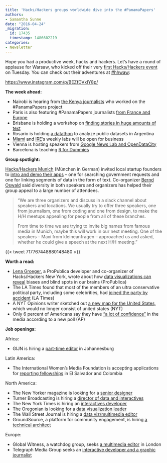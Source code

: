 ```yaml
---
title: 'Hacks/Hackers groups worldwide dive into the #PanamaPapers'
authors:
- Samantha Sunne
date: "2016-04-24"
_migration:
  id: 17435
  timestamp: 1486602219
categories:
- Newsletter
---
```


Hope you had a productive week, hacks and hackers. Let&#8217;s have a round of applause for Warsaw, who kicked off their very [first Hacks/Hackers event][1] on Tuesday. You can check out their adventures at [#hhwaw][2]:

https://www.instagram.com/p/BEZfDVxIY8p/

**The week ahead:**

  * Nairobi is hearing from [the Kenya journalists][3] who worked on the #PanamaPapers project
  * Paris is also featuring #PanamaPapers journalists [from France and Europe][4]
  * Brisbane is holding a workshop on [finding stories in huge amounts of text][5]
  * Rosario is holding [a datathon][6] to analyze public datasets in Argentina
  * [Miami][7] and [IRE][8]’s weekly labs will be open for business
  * Vienna is hosting speakers from [Google News Lab and OpenDataCity][9]
  * Barcelona is teaching [R for Dummies][10]

**Group spotlight:**

[Hacks/Hackers Munich][11] (München in German) invited local startup founders to [intro and demo their apps][12] &#8211; one for searching government requests and one for linking segments of data in the form of text. Co-organizer [Bernd Oswald][13] said diversity in both speakers and organizers has helped their group appeal to a large number of attendees.

> “We are three organizers and discuss in a slack channel about speakers and locations. We usually try to offer three speakers, one from journalism, one from coding and one from design, to make the H/H meetups appealing for people from all of these branches.
>
> From time to time we are trying to invite big names from famous media in Munich, maybe this will work in our next meeting. One of the speakers &#8211; Maxi from kleineanfragen &#8211; approached us and asked, whether he could give a speech at the next H/H meeting.”

{{< tweet 717767448880148480 >}}

**Worth a read:**

  * [Lena Groeger][14], a ProPublica developer and co-organizer of Hacks/Hackers New York, wrote about how [data visualizations can reveal][15] biases and blind spots in our brains (ProPublica)
  * The LA Times found that most of the members of an ultra conservative political party, including some celebrities, had [joined the party by accident][16] (LA Times)
  * A NYT Opinions writer sketched out [a new map for the United States][17], which would no longer consist of united states (NYT)
  * Only 6 percent of Americans say they have [“a lot of confidence”][18] in the media according to a new poll (AP)

**Job openings:**

Africa:

  * GIJN is hiring a [part-time editor][19] in Johannesburg

Latin America:

  * The International Women’s Media Foundation is accepting applications for [reporting fellowships][20] in El Salvador and Colombia

North America:

  * The New Yorker magazine is looking for a [senior designer][21]
  * Turner Broadcasting is hiring a [director of data and interactives][22]
  * The New York Times is hiring an [interactives developer][23]
  * The Oregonian is looking for a [data visualization leader][24]
  * The Wall Street Journal is hiring a [data viz/multimedia editor][25]
  * GroundSource, a platform for community engagement, is hiring [a technical architect][26]

Europe:

  * Global Witness, a watchdog group, seeks [a multimedia editor][27] in London
  * Telegraph Media Group seeks an [interactive developer and a graphic journalist][28]

 [1]: http://www.meetup.com/Hacks-Hackers-Warsaw/events/229639117/
 [2]: https://twitter.com/hashtag/hhwaw
 [3]: https://docs.google.com/forms/d/1kECynFSgpARMe582geZr_t4lF8PsolTXXgvtBuAOSRo/viewform?c=0&w=1
 [4]: http://www.meetup.com/Hacks-Hackers-Paris/events/230284851/
 [5]: http://www.meetup.com/Hacks-Hackers-Brisbane/events/228720247/
 [6]: http://www.meetup.com/Hacks-Hackers-Rosario/events/230371199/
 [7]: http://www.meetup.com/Hacks-Hackers-Miami/
 [8]: http://www.meetup.com/hackshackersIRE/
 [9]: http://www.meetup.com/Hacks-Hackers-Vienna/events/230447549/
 [10]: http://www.meetup.com/Hacks-Hackers-Barcelona/events/230399129/
 [11]: http://www.meetup.com/Hacks-Hackers-munchen/
 [12]: http://www.meetup.com/Hacks-Hackers-Munchen/events/229316133/
 [13]: https://twitter.com/berndoswald
 [14]: https://twitter.com/lenagroeger
 [15]: https://www.propublica.org/article/how-information-graphics-reveal-your-brains-blind-spots
 [16]: http://static.latimes.com/american-independent-party-california-voters/
 [17]: http://www.nytimes.com/2016/04/17/opinion/sunday/a-new-map-for-america.html?_r=0
 [18]: http://bigstory.ap.org/article/35c595900e0a4ffd99fbdc48a336a6d8/poll-vast-majority-americans-dont-trust-news-media
 [19]: http://www.journalism.co.za/blog/global-investigative-journalism-network-hiring-africa-editor/
 [20]: http://ijnet.org/en/opportunities/reporting-fellowships-el-salvador-and-colombia-available-worldwide
 [21]: http://condenast.avature.net/careers/JobDetail?jobId=6730&source=MD
 [22]: http://jobsatturner.com/atlanta/news/jobid10008726-director-news-interactives-jobs
 [23]: http://ire.org/jobs/job/810/
 [24]: http://ire.org/jobs/job/808/
 [25]: https://groups.google.com/forum/#!topic/data-vis-jobs/x6uq5LUFS4s
 [26]: https://docs.google.com/document/d/1WGiL7UeGGKjDSgeHaM-BV4VCf7lvXcCYH2ES3-NWwGc/edit
 [27]: http://ijnet.org/en/opportunities/global-witness-seeks-multimedia-editor-uk
 [28]: http://www.newsnerdjobs.com.s3-website-us-east-1.amazonaws.com/
